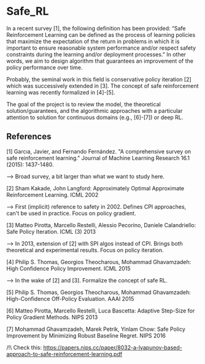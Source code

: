 # Safe_RL

In a recent survey [1], the following definition has been provided: “Safe Reinforcement Learning can be defined as the process of learning policies that maximize the expectation of the return in problems in which it is important to ensure reasonable system performance and/or respect safety constraints during the learning and/or deployment processes.” In other words, we aim to design algorithm that guarantees an improvement of the policy performance over time.

Probably, the seminal work in this field is conservative policy iteration [2] which was successively extended in [3]. The concept of safe reinforcement learning was recently formalized in [4]-[5].

The goal of the project is to review the model, the theoretical solution/guarantees, and the algorithmic approaches with a particular attention to solution for continuous domains (e.g., [6]-[7]) or deep RL.

## References

[1] Garcıa, Javier, and Fernando Fernández. "A comprehensive survey on safe reinforcement learning." Journal of Machine Learning Research 16.1 (2015): 1437-1480.

--> Broad survey, a bit larger than what we want to study here.

[2] Sham Kakade, John Langford: Approximately Optimal Approximate Reinforcement Learning. ICML 2002

--> First (implicit) reference to safety in 2002. Defines CPI approaches, can't be used in practice. Focus on policy gradient.

[3] Matteo Pirotta, Marcello Restelli, Alessio Pecorino, Daniele Calandriello: Safe Policy Iteration. ICML (3) 2013

--> In 2013, extension of [2] with SPI algos instead of CPI. Brings both theoretical and experimental results. Focus on policy iteration.

[4] Philip S. Thomas, Georgios Theocharous, Mohammad Ghavamzadeh: High Confidence Policy Improvement. ICML 2015

--> In the wake of [2] and [3]. Formalize the concept of safe RL.

[5] Philip S. Thomas, Georgios Theocharous, Mohammad Ghavamzadeh: High-Confidence Off-Policy Evaluation. AAAI 2015

[6] Matteo Pirotta, Marcello Restelli, Luca Bascetta: Adaptive Step-Size for Policy Gradient Methods. NIPS 2013

[7] Mohammad Ghavamzadeh, Marek Petrik, Yinlam Chow: Safe Policy Improvement by Minimizing Robust Baseline Regret. NIPS 2016


/!\ Check this: https://papers.nips.cc/paper/8032-a-lyapunov-based-approach-to-safe-reinforcement-learning.pdf
